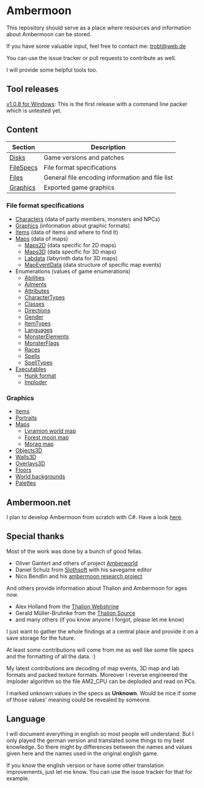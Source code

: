 # Ambermoon

This repository should serve as a place where resources and information about Ambermoon can be stored.

If you have some valuable input, feel free to contact me: trobt@web.de

You can use the issue tracker or pull requests to contribute as well.

I will provide some helpful tools too.

## Tool releases

[v1.0.8 for Windows](https://github.com/Pyrdacor/Ambermoon/releases/download/v1.0.8/AmbermoonTools-Windows.zip): This is the first release with a command line packer which is untested yet.

## Content

Section | Description
--- | ---
[Disks](Disks) | Game versions and patches
[FileSpecs](FileSpecs) | File format specifications
[Files](Files) | General file encoding information and file list
[Graphics](Graphics) | Exported game graphics

### File format specifications

- [Characters](FileSpecs/Characters.md) (data of party members, monsters and NPCs)
- [Graphics](FileSpecs/Graphics.md) (information about graphic formats)
- [Items](FileSpecs/Items.md) (data of items and where to find it)
- [Maps](FileSpecs/Maps.md) (data of maps)
  - [Maps2D](FileSpecs/Maps2D.md) (data specific for 2D maps)
  - [Maps3D](FileSpecs/Maps3D.md) (data specific for 3D maps)
  - [Labdata](FileSpecs/Labdata.md) (labyrinth data for 3D maps)
  - [MapEventData](FileSpecs/MapEventData.md) (data structure of specific map events)
- Enumerations (values of game enumerations)
  - [Abilities](FileSpecs/Enumerations/Abilities.md)
  - [Ailments](FileSpecs/Enumerations/Ailments.md)
  - [Attributes](FileSpecs/Enumerations/Attributes.md)
  - [CharacterTypes](FileSpecs/Enumerations/CharacterTypes.md)
  - [Classes](FileSpecs/Enumerations/Classes.md)
  - [Directions](FileSpecs/Enumerations/Directions.md)
  - [Gender](FileSpecs/Enumerations/Gender.md)
  - [ItemTypes](FileSpecs/Enumerations/ItemTypes.md)
  - [Languages](FileSpecs/Enumerations/Languages.md)
  - [MonsterElements](FileSpecs/Enumerations/MonsterElements.md)
  - [MonsterFlags](FileSpecs/Enumerations/MonsterFlags.md)
  - [Races](FileSpecs/Enumerations/Races.md)
  - [Spells](FileSpecs/Enumerations/Spells.md)
  - [SpellTypes](FileSpecs/Enumerations/SpellTypes.md)
- [Executables](Files/Executables.md)
  - [Hunk format](Files/Hunks.md)
  - [Imploder](Files/Imploding.md)

### Graphics

- [Items](Graphics/Items)
- [Portraits](Graphics/Portraits)
- [Maps](Graphics/Maps)
  - [Lyramion world map](Graphics/Maps/001.png)
  - [Forest moon map](Graphics/Maps/300.png)
  - [Morag map](Graphics/Maps/513.png)
- [Objects3D](Graphics/Objects3D)
- [Walls3D](Graphics/Walls3D)
- [Overlays3D](Graphics/Overlays3D)
- [Floors](Graphics/Floors)
- [World backgrounds](Graphics/WorldBackgrounds)
- [Palettes](Graphics/Palettes.jpg)


## Ambermoon.net

I plan to develop Ambermoon from scratch with C#. Have a look [here](https://github.com/Pyrdacor/Ambermoon.net).

## Special thanks

Most of the work was done by a bunch of good fellas.
- Oliver Gantert and others of project [Amberworld](http://amberworld.sourceforge.net/)
- Daniel Schulz from [Slothsoft](http://slothsoft.net/Ambermoon/) with his savegame editor
- Nico Bendlin and his [ambermoon research project](https://gitlab.com/ambermoon/research)

 And others provide information about Thalion and Ambermoon for ages now.
- Alex Holland from the [Thalion Webshrine](http://thalion.exotica.org.uk/)
- Gerald Müller-Bruhnke from the [Thalion Source](http://home.wtal.de/gmb/index.htm)
- and many others (if you know anyone I forgot, please let me know)

I just want to gather the whole findings at a central place and provide it on a save storage for the future.

At least some contributions will come from me as well like some file specs and the formatting of all the data. :)

My latest contributions are decoding of map events, 3D map and lab formats and packed texture formats. Moreover I reverse engineered the imploder algorithm so the file AM2_CPU can be deploded and read on PCs.

I marked unknown values in the specs as **Unknown**. Would be nice if some of those values' meaning could be revealed by someone.

## Language

I will document everything in english so most people will understand. But I only played the german version and translated some things to my best knowledge. So there might by differences between the names and values given here and the names used in the original english game.

If you know the english version or have some other translation improvements, just let me know. You can use the issue tracker for that for example.

